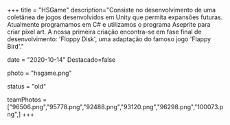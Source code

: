 +++
title = "HSGame"
description="Consiste no desenvolvimento de uma coletânea de jogos desenvolvidos em Unity que permita expansões futuras. Atualmente programamos em C# e utilizamos o programa Aseprite para criar pixel art. A nossa primeira criação encontra-se em fase final de desenvolvimento: 'Floppy Disk', uma adaptação do famoso jogo 'Flappy Bird'." 

date = "2020-10-14" 
Destacado=false 

photo = "hsgame.png" 

status = "old" 
 

teamPhotos = ["96506.png","95778.png","92488.png","93120.png","96298.png","100073.png",] 
+++
